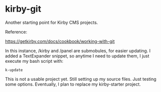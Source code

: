 # kirby-git

Another starting point for Kirby CMS projects.  

Reference:  

https://getkirby.com/docs/cookbook/working-with-git  

In this instance, /kirby and /panel are submobules, for easier updating. I added a TextExpander snippet, so anytime I need to update them, I just execute my bash script with:    

`k-update`  

This is not a usable project yet. Still setting up my source files. Just testing some options. Eventually, I plan to replace my kirby-starter project.  
